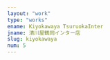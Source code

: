 ```yaml
---
layout: "work"
type: "works"
ename: Kiyokawaya TsuruokaInter
jname: 清川屋鶴岡インター店
slug: kiyokawaya
num: 5
---
```

